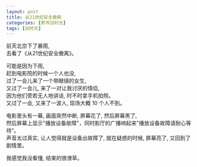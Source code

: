 ```yaml
---
layout: post
title: 从21世纪安全撤离
categories: [默写旧时光]
tags: [旧时光]
---
```

前天北京下了暴雨,   
去看了《从21世纪安全撤离》。  

可能是因为下雨,   
赶到电影院的时候一个人也没,    
过了一会儿来了一个带眼镜的女生,    
又过了一会儿, 来了一对让我讨厌的情侣,   
因为他们旁若无人地讲话, 时不时拿手机拍照。   
又过了一会, 又来了一波人, 现场大概 10 个人不到。   

电影里头有一幕, 画面突然中断, 屏幕花了, 然后屏幕黑了,    
然后屏幕上显示"播放设备故障"，同时影厅的广播响起来"播放设备故障请耐心等待"。  
声音太过真实, 让人觉得就是设备出故障了, 就在疑惑的时候, 屏幕亮了, 又回到了剧情里。  

我感觉我没看懂, 结束的很潦草。    


